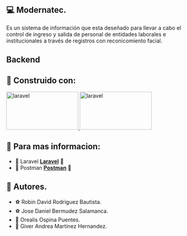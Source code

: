 ## :computer: Modernatec. 
Es un sistema de información que esta deseñado para llevar a cabo el control de ingreso y salida de personal de entidades laborales e institucionales a través de registros con reconicomiento facial.

## Backend

## :construction_worker: Construido con:
<a href="https://cynoteck.com/es/blog-post/installing-laravel-8-on-windows-10-xampp/" target="_blank"> <img src="https://blog.aulaformativa.com/wp-content/uploads/2018/02/laravel_2.jpg" alt="laravel" width="190" height="100"/> </a>
<a href="https://programmerclick.com/article/1594856922/" target="_blank"> <img src="https://www.sngular.com/wp-content/uploads/2021/12/postman-logo-vert-2018.jpg " alt="laravel" width="190" height="100"/> </a>

## :pushpin: Para mas informacion:
* :hammer: Laravel **[Laravel](https://cynoteck.com/es/blog-post/installing-laravel-8-on-windows-10-xampp/)** :round_pushpin:
* :hammer: Postman **[Postman](https://programmerclick.com/article/1594856922/)** :round_pushpin:

## :memo: Autores. 
* :soccer: Robin David Rodriguez Bautista.
* :soccer: Jose Daniel Bermudez Salamanca.
* :ribbon: Orealis Ospina Puentes.
* :ribbon: Giver Andrea Martinez Hernandez.
